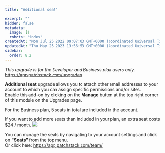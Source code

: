 ```yaml
---
title: "Additional seat"

excerpt: ""
hidden: false
metadata: 
  image: []
  robots: "index"
createdAt: "Mon Jul 25 2022 09:07:03 GMT+0000 (Coordinated Universal Time)"
updatedAt: "Thu May 25 2023 13:56:53 GMT+0000 (Coordinated Universal Time)"
sidebar:
  order: 8.2
---
```

_This upgrade is for the Developer and Business plan users only._  
<https://app.patchstack.com/upgrades>

**Additional seat** upgrade allows you to attach other email addresses to your account to which you can assign specific permissions and/or sites.  
Enable this add-on by clicking on the **Manage** button at the top right corner of this module on the Upgrades page.

For the Business plan, 5 seats in total are included in the account.

If you want to add more seats than included in your plan, an extra seat costs $24 / month.
![](@images/patchstack-upgrades-seats.png)

You can manage the seats by navigating to your account settings and click on **"Seats"** from the top menu.  
Or click here: <a href="https://app.patchstack.com/team/" target="_blank">https://app.patchstack.com/team/</a>
